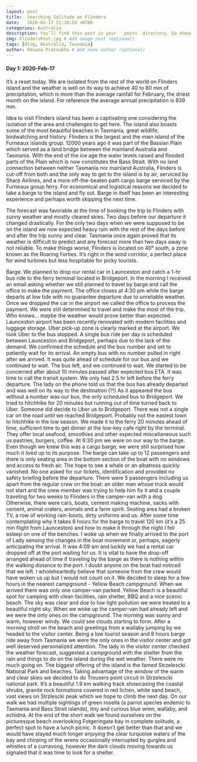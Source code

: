 ```yaml
---
layout: post
title:  Searching Solitude on Flinders
date:   2020-02-17 21:38:53 +0700
categories: Australia
description: You’ll find this post in your `_posts` directory. Go ahead and edit it and re-build the site to see your changes. # Add post description (optional)
img: FlindersPost.jpg # Add image post (optional)
tags: [Blog, Australia, Tasmania]
author: Oksana Protsukha # Add name author (optional)
---
```


#### Day 1: 2020-Feb-17

It’s a reset today. We are isolated from the rest of the world on Flinders island and the weather is well on its way to achieve 40 to 80 mm of precipitation, which is more than the average rainfall for February, the driest month on the island. For reference the average annual precipitation is 839 mm. 

Idea to visit Flinders island has been a captivating one considering the isolation of the area and challenges to get here. The island also boasts some of the most beautiful beaches in Tasmania, great wildlife, birdwatching and history. Flinders is the largest and the main island of the Furneaux islands group. 12000 years ago it was part of the Bassian Plain which served as a land bridge between the mainland Australia and Tasmania. With the end of the ice age the water levels raised and flooded parts of the Plain which is now constitutes the Bass Strait. 
With no land connection between neither Tasmania nor mainland Australia, Flinders is cut-off from both and the only way to get to the island is by air, serviced by Sharp Airlines, and a more off-the-beaten path cargo barge serviced by the Furneaux group ferry. For economical and logistical reasons we decided to take a barge to the island and fly out. Barge in itself has been an interesting experience and perhaps worth skipping the next time. 

The forecast was favorable at the time of booking the trip to Flinders with sunny weather and mostly cleared skies. Two days before our departure it changed drastically. For the only two days when we were supposed to be on the island we now expected heavy rain with the rest of the days before and after the trip sunny and clear. Tasmania once again proved that its weather is difficult to predict and any forecast more than two days away is not reliable. To make things worse, Flinders
is located on 40° south, a zone known as the Roaring Forties. It’s right in the wind corridor, a perfect place for wind turbines but less hospitable for picky tourists.

Barge. We planned to drop our rental car in Launceston and catch a 1-hr bus ride to the ferry terminal located in Bridgeport. In the morning I received an email asking whether we still planned to travel by barge and call the office to make the payment. The office closes at 4:30 pm while the barge departs at low tide with no guarantee departure due to unreliable weather. Once we dropped the car in the airport we called the office to process the payment. We were still determined to travel and make the most of the trip. Who knows... maybe the weather would prove better than expected. Launceston airport has been recently renovated with modern facilities and luggage storage. Uber pick-up zone is clearly marked at the airport. We took Uber to the bus stopped. A single bus ride per day is scheduled between Launceston and Bridgeport, perhaps due to the lack of the demand. We confirmed the schedule and the bus number and set to patiently wait for its arrival. An empty bus with no number pulled in right after we arrived. It was quite ahead of schedule for our bus and we continued to wait. The bus left, and we continued to wait. We started to be concerned after about 10 minutes passed after expected bus ETA. It was time to call the transit system. We only had 2.5 hr left before the ferry departure. The lady on the phone told us that the bus has already departed and was well on its way to the destination (?!) As it appeared the bus without a number was our bus, the only scheduled bus to Bridgeport. We tried to hitchhike for 20 minutes but running out of time turned back to Uber. Someone did decide to Uber us to Bridgeport. There was not a single car on the road until we reached Bridgeport. Probably not the easiest town to hitchhike in the low season. We made it to the ferry 20 minutes ahead of time, sufficient time to get dinner at the low-key cafe right by the terminal. They offer local seafood, smoothies and other expected miscellaneous such us pastries, burgers, coffee. At 6:30 pm we were on our way to the barge. Even though we knew this was a cargo barge, we were still surprised how much it lived up to its purpose. The barge can take up to 12 passengers and there is only seating area in the bottom section of the boat with no windows and access to fresh air. The hope to see a whale or an albatross quickly vanished. No one asked for our tickets, identification and provided no safety briefing before the departure. There were 5 passengers including us apart from the regular crew on the boat: an older man whose truck would not start and the crew member was trying to help him fix it and a couple traveling for two weeks to Flinders in the camper-van with a dog. Otherwise, there were cars, boats, cement making machine, sacks with cement, animal craters, animals and a farm spirit. Seating area had a broken TV, a row of working rain-boots, dirty uniforms and us. After some time contemplating why it takes 8 hours for the barge to travel 120 km (it’s a 25 min flight from Launceston) and how to make it through the night I fell asleep on one of the benches. I woke up when we finally arrived to the port of Lady sensing the changes in the boat movement or, perhaps, eagerly anticipating the arrival. It was 4:09 am and luckily we had a rental car dropped off at the port waiting for us. It is vital to have the drop-off arranged ahead of time if traveling by the barge as there is nothing within the walking distance to the port. I doubt anyone on the boat had noticed that we left. I wholeheartedly believe that someone from the crew would have woken us up but I would not count on it. We decided to sleep for a few hours in the nearest campground - Yellow Beach campground. When we arrived there was only one camper-van parked. Yellow Beach is a beautiful spot for camping with clean facilities, rain shelter, BBQ and a nice scenic beach. The sky was clear and due to low light pollution we were treated to a beautiful night sky. When we woke up the camper-van had already left and we were the only ones on the campground. The morning was sunny and warm, however windy. We could see clouds starting to form. After a morning stroll on the beach and greetings from a wallaby jumping by we headed to the visitor center. Being a low tourist season and 8 hours barge ride away from Tasmania we were the only ones in the visitor center and got well deserved personalized attention. The lady in the visitor center checked the weather forecast, suggested a campground with the shelter from the rain and things to do on the island during the wet weather. There were no much going on. The biggest offering of the island is the famed Strzelescki National Park and beaches. Taking advantage of the window of the warm and clear skies we decided to do Trousers point circuit in Strzelescki national park. It’s a beautiful 1.9 km walking track showcasing the coastal shrubs, granite rock formations covered in red lichen, white sand beach, vast views on Strzlescki peak which we hope to climb the next day. On our walk we had multiple sightings of green rosella (a parrot species endemic to Tasmania and Bass Strait islands), tiny and curious blue wren, wallaby, and echidna. At the end of the short walk we found ourselves on the picturesque beach overlooking Fotgeringate bay in complete solitude, a perfect spot to have a lunch picnic. It doesn’t get better than that and we would have stayed much longer enjoying the clear turquoise waters of the bay and chirping of the wrens occasionally interrupted by gurgles and whistles of a curravong, however the dark clouds moving towards us signaled that it was time to look for a shelter. 
